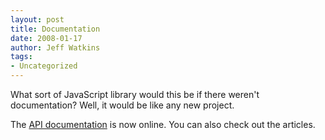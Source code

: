 ```yaml
---
layout: post
title: Documentation
date: 2008-01-17
author: Jeff Watkins
tags:
- Uncategorized
---
```


What sort of JavaScript library would this be if there weren't documentation? Well, it would be like any new project.

The [API documentation](/docs/api) is now online. You can also check out the articles.